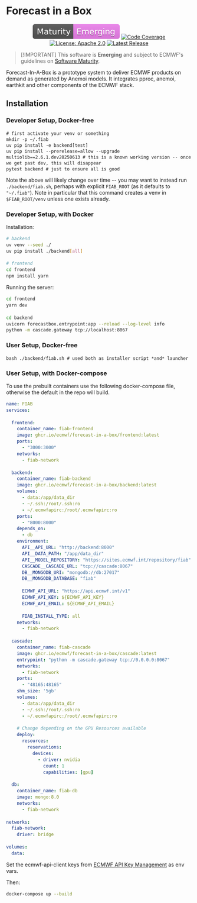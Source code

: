 # Forecast in a Box

<p align="center">
  <a href="https://github.com/ecmwf/codex/raw/refs/heads/main/Project%20Maturity">
    <img src="https://github.com/ecmwf/codex/raw/refs/heads/main/Project%20Maturity/emerging_badge.svg" alt="Static Badge"></a>

<a href="https://codecov.io/gh/ecmwf/forecast-in-a-box">
    <img src="https://codecov.io/gh/ecmwf/forecast-in-a-box/branch/develop/graph/badge.svg" alt="Code Coverage"></a>

<a href="https://opensource.org/licenses/apache-2-0">
    <img src="https://img.shields.io/badge/License-Apache%202.0-blue.svg" alt="License: Apache 2.0"></a>

<a href="https://github.com/ecmwf/forecast-in-a-box/releases">
    <img src="https://img.shields.io/github/v/release/ecmwf/forecast-in-a-box?color=blue&label=Release&style=flat-square" alt="Latest Release"></a>
</p>

> \[!IMPORTANT\]
> This software is **Emerging** and subject to ECMWF's guidelines on [Software Maturity](https://github.com/ecmwf/codex/raw/refs/heads/main/Project%20Maturity).

Forecast-In-A-Box is a prototype system to deliver ECMWF products on demand as generated by Anemoi models. It integrates pproc, anemoi, earthkit and other components of the ECMWF stack.

## Installation

### Developer Setup, Docker-free
```
# first activate your venv or something
mkdir -p ~/.fiab
uv pip install -e backend[test]
uv pip install --prerelease=allow --upgrade multiolib==2.6.1.dev20250613 # this is a known working version -- once we get past dev, this will disappear
pytest backend # just to ensure all is good
```
Note the above will likely change over time -- you may want to instead run `./backend/fiab.sh`, perhaps with explicit `FIAB_ROOT` (as it defaults to `"~/.fiab"`). Note in particular that this command creates a venv in `$FIAB_ROOT/venv` unless one exists already.

### Developer Setup, with Docker

Installation:
```bash
# backend
uv venv --seed ./
uv pip install ./backend[all]

# frontend
cd frontend
npm install yarn
```

Running the server:
```bash
cd frontend
yarn dev

cd backend
uvicorn forecastbox.entrypoint:app --reload --log-level info
python -m cascade.gateway tcp://localhost:8067
```

### User Setup, Docker-free
```
bash ./backend/fiab.sh # used both as installer script *and* launcher
```

### User Setup, with Docker-compose

To use the prebuilt containers use the following docker-compose file, otherwise the default
in the repo will build.

```yaml
name: FIAB
services:

  frontend:
    container_name: fiab-frontend
    image: ghcr.io/ecmwf/forecast-in-a-box/frontend:latest
    ports:
      - "3000:3000"
    networks:
      - fiab-network

  backend:
    container_name: fiab-backend
    image: ghcr.io/ecmwf/forecast-in-a-box/backend:latest
    volumes:
      - data:/app/data_dir
      - ~/.ssh:/root/.ssh:ro
      - ~/.ecmwfapirc:/root/.ecmwfapirc:ro
    ports:
      - "8000:8000"
    depends_on:
      - db
    environment:
      API__API_URL: "http://backend:8000"
      API__DATA_PATH: "/app/data_dir"
      API__MODEL_REPOSITORY: "https://sites.ecmwf.int/repository/fiab"
      CASCADE__CASCADE_URL: "tcp://cascade:8067"
      DB__MONGODB_URI: "mongodb://db:27017"
      DB__MONGODB_DATABASE: "fiab"

      ECMWF_API_URL: "https://api.ecmwf.int/v1"
      ECMWF_API_KEY: ${ECMWF_API_KEY}
      ECMWF_API_EMAIL: ${ECMWF_API_EMAIL}

      FIAB_INSTALL_TYPE: all
    networks:
      - fiab-network

  cascade:
    container_name: fiab-cascade
    image: ghcr.io/ecmwf/forecast-in-a-box/cascade:latest
    entrypoint: "python -m cascade.gateway tcp://0.0.0.0:8067"
    networks:
      - fiab-network
    ports:
      - "48165:48165"
    shm_size: '5gb'
    volumes:
      - data:/app/data_dir
      - ~/.ssh:/root/.ssh:ro
      - ~/.ecmwfapirc:/root/.ecmwfapirc:ro

    # Change depending on the GPU Resources available
    deploy:
      resources:
        reservations:
          devices:
            - driver: nvidia
              count: 1
              capabilities: [gpu]

  db:
    container_name: fiab-db
    image: mongo:8.0
    networks:
      - fiab-network

networks:
  fiab-network:
    driver: bridge

volumes:
  data:

```

Set the ecmwf-api-client keys from [ECMWF API Key Management](https://api.ecmwf.int/v1/key/) as env vars.

Then:

```bash
docker-compose up --build
```
